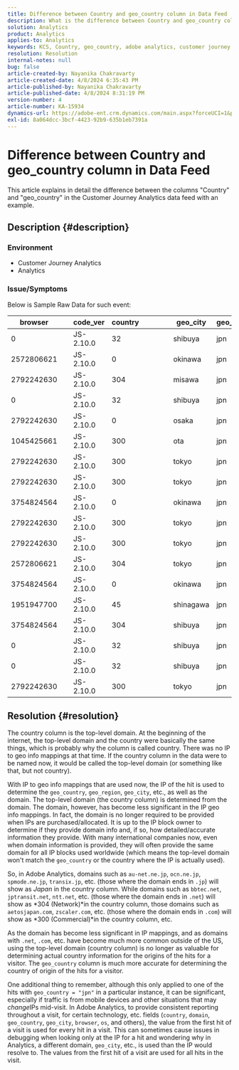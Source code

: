 ```yaml
---
title: Difference between Country and geo_country column in Data Feed
description: What is the difference between Country and geo_country column in the Data Feed?
solution: Analytics
product: Analytics
applies-to: Analytics
keywords: KCS, Country, geo_country, adobe analytics, customer journey analytics
resolution: Resolution
internal-notes: null
bug: false
article-created-by: Nayanika Chakravarty
article-created-date: 4/8/2024 6:35:43 PM
article-published-by: Nayanika Chakravarty
article-published-date: 4/8/2024 8:31:19 PM
version-number: 4
article-number: KA-15934
dynamics-url: https://adobe-ent.crm.dynamics.com/main.aspx?forceUCI=1&pagetype=entityrecord&etn=knowledgearticle&id=7f066cc8-d6f5-ee11-a1fe-6045bd006295
exl-id: 8a064dcc-3bcf-4423-92b9-635b1eb7391a
---
```

# Difference between Country and geo_country column in Data Feed


This article explains in detail the difference between the columns "Country" and "geo_country" in the Customer Journey Analytics data feed with an example.

## Description {#description}


### <b>Environment</b>

- Customer Journey Analytics
- Analytics




### <b>Issue/Symptoms</b>

Below is Sample Raw Data for such event:


| browser |   | code_ver | country |   |   |   | geo_city | geo_country |   |   |   |   |
| --- | --- | --- | --- | --- | --- | --- | --- | --- | --- | --- | --- | --- |
| 0 |   | JS-2.10.0 | 32 |   |   |   | shibuya | jpn |   |   |   |   |
| 2572806621 |   | JS-2.10.0 | 0 |   |   |   | okinawa | jpn |   |   |   |   |
| 2792242630 |   | JS-2.10.0 | 304 |   |   |   | misawa | jpn |   |   |   |   |
| 0 |   | JS-2.10.0 | 32 |   |   |   | shibuya | jpn |   |   |   |   |
| 2792242630 |   | JS-2.10.0 | 0 |   |   |   | osaka | jpn |   |   |   |   |
| 1045425661 |   | JS-2.10.0 | 300 |   |   |   | ota | jpn |   |   |   |   |
| 2792242630 |   | JS-2.10.0 | 300 |   |   |   | tokyo | jpn |   |   |   |   |
| 2792242630 |   | JS-2.10.0 | 300 |   |   |   | tokyo | jpn |   |   |   |   |
| 3754824564 |   | JS-2.10.0 | 0 |   |   |   | okinawa | jpn |   |   |   |   |
| 2792242630 |   | JS-2.10.0 | 300 |   |   |   | tokyo | jpn |   |   |   |   |
| 2792242630 |   | JS-2.10.0 | 300 |   |   |   | tokyo | jpn |   |   |   |   |
| 2572806621 |   | JS-2.10.0 | 304 |   |   |   | tokyo | jpn |   |   |   |   |
| 3754824564 |   | JS-2.10.0 | 0 |   |   |   | okinawa | jpn |   |   |   |   |
| 1951947700 |   | JS-2.10.0 | 45 |   |   |   | shinagawa | jpn |   |   |   |   |
| 3754824564 |   | JS-2.10.0 | 304 |   |   |   | shibuya | jpn |   |   |   |   |
| 0 |   | JS-2.10.0 | 32 |   |   |   | shibuya | jpn |   |   |   |   |
| 0 |   | JS-2.10.0 | 32 |   |   |   | shibuya | jpn |   |   |   |   |
| 2792242630 |   | JS-2.10.0 | 300 |   |   |   | tokyo | jpn |   |   |   |   |





## Resolution {#resolution}


The country column is the top-level domain. At the beginning of the internet, the top-level domain and the country were basically the same things, which is probably why the column is called country. There was no IP to geo info mappings at that time. If the country column in the data were to be named now, it would be called the top-level domain (or something like that, but not country).

With IP to geo info mappings that are used now, the IP of the hit is used to determine the `geo_country`, `geo_region`, `geo_city`, etc., as well as the domain. The top-level domain (the country column) is determined from the domain. The domain, however, has become less significant in the IP geo info mappings.
In fact, the domain is no longer required to be provided when IPs are purchased/allocated. It is up to the IP block owner to determine if they provide domain info and, if so, how detailed/accurate information they provide. With many international companies now, even when domain information is provided, they will often provide the same domain for all IP blocks used worldwide (which means the top-level domain won't match the `geo_country` or the country where the IP is actually used).

So, in Adobe Analytics, domains such as `au-net.ne.jp`, `ocn.ne.jp`, `spmode.ne.jp`, `transix.jp`, etc. (those where the domain ends in `.jp`) will show as *Japan* in the country column. While domains such as `bbtec.net`, `jptransit.net`, `ntt.net`, etc. (those where the domain ends in `.net`) will show as *304 (Network)*in the country column, those domains such as `aetosjapan.com`, `zscaler.com`, etc. (those where the domain ends in `.com`) will show as *300 (Commercial)*in the country column, etc.

As the domain has become less significant in IP mappings, and as domains with `.net`, `.com`, etc. have become much more common outside of the US, using the top-level domain (country column) is no longer as valuable for determining actual country information for the origins of the hits for a visitor. The `geo_country` column is much more accurate for determining the country of origin of the hits for a visitor.

One additional thing to remember, although this only applied to one of the hits with `geo_country = "jpn"` in a particular instance, it can be significant, especially if traffic is from mobile devices and other situations that may *change*IPs mid-visit. In Adobe Analytics, to provide consistent reporting throughout a visit, for certain technology, etc. fields (`country`, `domain`, `geo_country`, `geo_city`, `browser`, `os`, and others), the value from the first hit of a visit is used for every hit in a visit. This can sometimes cause issues in debugging when looking only at the IP for a hit and wondering why in Analytics, a different domain, `geo_city`, etc., is used than the IP would resolve to. The values from the first hit of a visit are used for all hits in the visit.
